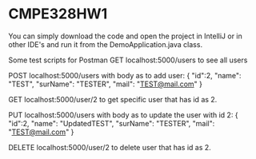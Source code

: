 # CMPE328HW1
You can simply download the code and open the project in IntelliJ or in other IDE's and run it from the DemoApplication.java class.

Some test scripts for Postman
GET localhost:5000/users to see all users

POST localhost:5000/users with body as to add user:
{
"id":2,
"name": "TEST",
"surName": "TESTER",
"mail": "TEST@mail.com"
}

GET localhost:5000/user/2 to get specific user that has id as 2.

PUT localhost:5000/users with body as to update the user with id 2:
{
"id":2,
"name": "UpdatedTEST",
"surName": "TESTER",
"mail": "TEST@mail.com"
}

DELETE localhost:5000/user/2 to delete user that has id as 2.
